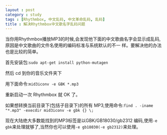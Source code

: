 ```yaml
---
layout : post
category : study
tags : [Rhythmbox, 中文乱码, 中文革命乱码, 乱码]
title : 解决Rhythmbox中文歌名字乱码问题
---
```


当你用Rhythmbox播放MP3的时候,会发现他下面的中文歌曲名字会显示成乱码,原因是中文歌曲的文件名使用的编码标准与系统默认的不一
样。要解决他的办法也是比较的简单。

首先安装包:`sudo apt-get install python-mutagen`

然后 cd 到你的音乐文件夹下

用下面命令:`mid3iconv -e GBK *.mp3`

重新启动一次 Rhythmbox 就 OK 了。

如果想转换当前目录下(包括子目录下)的所有 MP3,使用命令:`find . -iname "*.mp3" -execdir mid3iconv -e gbk {} \;`

现在大陆绝大多数能找到的MP3标签是以GBK/GB18030/gb2312 编码,使用`-e gbk`来处理就够了,当然你也可以使用`-e gb18030(-e gb2312)`来处理。
